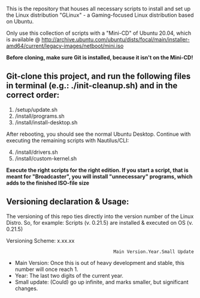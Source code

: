 This is the repository that houses all necessary scripts to install and set up the Linux distribution "GLinux" - a Gaming-focused Linux distribution based on Ubuntu.

Only use this collection of scripts with a "Mini-CD" of Ubuntu 20.04, which is available @ http://archive.ubuntu.com/ubuntu/dists/focal/main/installer-amd64/current/legacy-images/netboot/mini.iso

 **Before cloning, make sure Git is installed, because it isn't on the Mini-CD!**

## Git-clone this project, and run the following files in terminal (e.g.: ./init-cleanup.sh) and in the correct order:

1. /setup/update.sh
2. /install/programs.sh
3. /install/install-desktop.sh

After rebooting, you should see the normal Ubuntu Desktop. Continue with executing the remaining scripts with Nautilus/CLI:

4. /install/drivers.sh
5. /install/custom-kernel.sh

**Execute the right scripts for the right edition. If you start a script, that is meant for "Broadcaster", you will install "unnecessary" programs, which adds to the finished ISO-file size**

## Versioning declaration & Usage:

The versioning of this repo ties directly into the version number of the Linux Distro. So, for example: Scripts (v. 0.21.5) are installed & executed on OS (v. 0.21.5)

Versioning Scheme:                                     x.xx.xx

                                            Main Version.Year.Small Update

- Main Version: Once this is out of heavy development and stable, this number will once reach 1.
- Year: The last two digits of the current year.
- Small update: (Could) go up infinite, and marks smaller, but significant changes.

